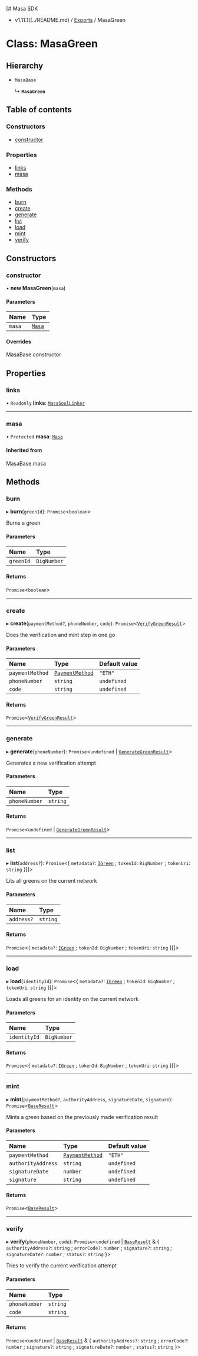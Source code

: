 [# Masa SDK
 - v1.11.1](../README.md) / [Exports](../modules.md) / MasaGreen

# Class: MasaGreen

## Hierarchy

- `MasaBase`

  ↳ **`MasaGreen`**

## Table of contents

### Constructors

- [constructor](MasaGreen.md#constructor)

### Properties

- [links](MasaGreen.md#links)
- [masa](MasaGreen.md#masa)

### Methods

- [burn](MasaGreen.md#burn)
- [create](MasaGreen.md#create)
- [generate](MasaGreen.md#generate)
- [list](MasaGreen.md#list)
- [load](MasaGreen.md#load)
- [mint](MasaGreen.md#mint)
- [verify](MasaGreen.md#verify)

## Constructors

### constructor

• **new MasaGreen**(`masa`)

#### Parameters

| Name | Type |
| :------ | :------ |
| `masa` | [`Masa`](Masa.md) |

#### Overrides

MasaBase.constructor

## Properties

### links

• `Readonly` **links**: [`MasaSoulLinker`](MasaSoulLinker.md)

___

### masa

• `Protected` **masa**: [`Masa`](Masa.md)

#### Inherited from

MasaBase.masa

## Methods

### burn

▸ **burn**(`greenId`): `Promise`<`boolean`\>

Burns a green

#### Parameters

| Name | Type |
| :------ | :------ |
| `greenId` | `BigNumber` |

#### Returns

`Promise`<`boolean`\>

___

### create

▸ **create**(`paymentMethod?`, `phoneNumber`, `code`): `Promise`<[`VerifyGreenResult`](../interfaces/VerifyGreenResult.md)\>

Does the verification and mint step in one go

#### Parameters

| Name | Type | Default value |
| :------ | :------ | :------ |
| `paymentMethod` | [`PaymentMethod`](../modules.md#paymentmethod) | `"ETH"` |
| `phoneNumber` | `string` | `undefined` |
| `code` | `string` | `undefined` |

#### Returns

`Promise`<[`VerifyGreenResult`](../interfaces/VerifyGreenResult.md)\>

___

### generate

▸ **generate**(`phoneNumber`): `Promise`<`undefined` \| [`GenerateGreenResult`](../interfaces/GenerateGreenResult.md)\>

Generates a new verification attempt

#### Parameters

| Name | Type |
| :------ | :------ |
| `phoneNumber` | `string` |

#### Returns

`Promise`<`undefined` \| [`GenerateGreenResult`](../interfaces/GenerateGreenResult.md)\>

___

### list

▸ **list**(`address?`): `Promise`<{ `metadata?`: [`IGreen`](../interfaces/IGreen.md) ; `tokenId`: `BigNumber` ; `tokenUri`: `string`  }[]\>

Lits all greens on the current network

#### Parameters

| Name | Type |
| :------ | :------ |
| `address?` | `string` |

#### Returns

`Promise`<{ `metadata?`: [`IGreen`](../interfaces/IGreen.md) ; `tokenId`: `BigNumber` ; `tokenUri`: `string`  }[]\>

___

### load

▸ **load**(`identityId`): `Promise`<{ `metadata?`: [`IGreen`](../interfaces/IGreen.md) ; `tokenId`: `BigNumber` ; `tokenUri`: `string`  }[]\>

Loads all greens for an identity on the current network

#### Parameters

| Name | Type |
| :------ | :------ |
| `identityId` | `BigNumber` |

#### Returns

`Promise`<{ `metadata?`: [`IGreen`](../interfaces/IGreen.md) ; `tokenId`: `BigNumber` ; `tokenUri`: `string`  }[]\>

___

### mint

▸ **mint**(`paymentMethod?`, `authorityAddress`, `signatureDate`, `signature`): `Promise`<[`BaseResult`](../interfaces/BaseResult.md)\>

Mints a green based on the previously made verification result

#### Parameters

| Name | Type | Default value |
| :------ | :------ | :------ |
| `paymentMethod` | [`PaymentMethod`](../modules.md#paymentmethod) | `"ETH"` |
| `authorityAddress` | `string` | `undefined` |
| `signatureDate` | `number` | `undefined` |
| `signature` | `string` | `undefined` |

#### Returns

`Promise`<[`BaseResult`](../interfaces/BaseResult.md)\>

___

### verify

▸ **verify**(`phoneNumber`, `code`): `Promise`<`undefined` \| [`BaseResult`](../interfaces/BaseResult.md) & { `authorityAddress?`: `string` ; `errorCode?`: `number` ; `signature?`: `string` ; `signatureDate?`: `number` ; `status?`: `string`  }\>

Tries to verify the current verification attempt

#### Parameters

| Name | Type |
| :------ | :------ |
| `phoneNumber` | `string` |
| `code` | `string` |

#### Returns

`Promise`<`undefined` \| [`BaseResult`](../interfaces/BaseResult.md) & { `authorityAddress?`: `string` ; `errorCode?`: `number` ; `signature?`: `string` ; `signatureDate?`: `number` ; `status?`: `string`  }\>
